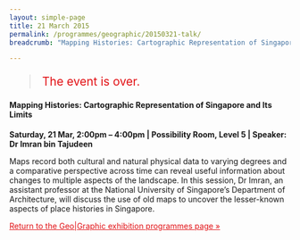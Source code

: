 ```yaml
---
layout: simple-page
title: 21 March 2015
permalink: /programmes/geographic/20150321-talk/
breadcrumb: "Mapping Histories: Cartographic Representation of Singapore and Its Limits"

---
```


<blockquote style="color: #E21216; font-size: 150%;">The event is over.</blockquote>

#### Mapping Histories: Cartographic Representation of Singapore and Its Limits

__Saturday, 21 Mar, 2:00pm – 4:00pm &#124; Possibility Room, Level 5 &#124; Speaker: Dr Imran bin Tajudeen__

Maps record both cultural and natural physical data to varying degrees and a comparative perspective across time can reveal useful information about changes to multiple aspects of the landscape. In this session, Dr Imran, an assistant professor at the National University of Singapore’s Department of Architecture, will discuss the use of old maps to uncover the lesser-known aspects of place histories in Singapore.

<a href="/exhibitions/past-exhibitions/geographic/programmes/" style="color:#E21216;">Return to the Geo&#124;Graphic exhibition programmes page &#187;</a>